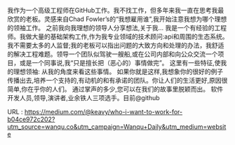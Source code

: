 我作为一个高级工程师在GitHub工作。我不找工作，但多年来我一直在思考我最欣赏的老板。灵感来自Chad Fowler’s的“我想雇用谁”,我开始注意我想为哪个理想的领袖工作。 
 之前我向我理想的领导人分享想法,关于我… 
 我是一个有经验的工程师。我做大量的基础架构工作,作为我专业领域的技术顾问:api和周围的生态系统。我不需要太多的人监督;我的老板可以指出问题的大致方向和处理的办法，我舒适的解决工程难题。领导一个团队似驾驶一艘船,或在公司内部和向公众交流一个项目，或是一个同事说,我“只是擅长把（恶心的）事情做完”。 
 这里有一些特征,使我的理想领袖: 
 从我的角度来看这些事情。 
 如果你就是这样,我想象你的很好的例子传播出去,培养一个支持的,有动机的和有承诺的团队。你让人们的生活更好,原因很简单,你在乎你的人们。 
 通过掌声的多少,您可以在我们的故事里脱颖而出。 
 软件开发人员,领导,演讲者,业余铁人三项选手。目前@github 
  
   
 URL : https://medium.com/@keavy/who-i-want-to-work-for-b04ce972c202?utm_source=wanqu.co&utm_campaign=Wanqu+Daily&utm_medium=website
